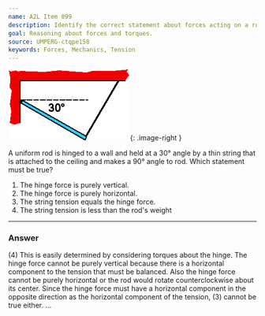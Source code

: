 ```yaml
---
name: A2L Item 099
description: Identify the correct statement about forces acting on a rod hinged to a wall and supported by a string.
goal: Reasoning about forces and torques.
source: UMPERG-ctqpe158
keywords: Forces, Mechanics, Tension
---
```


![Item099_fig1.gif](../images/Item099_fig1.gif){: .image-right } 

A uniform rod is hinged to a wall and held at a 30&deg; angle by a thin
string that is attached to the ceiling and makes a 90&deg; angle to rod.
Which statement must be true?

1. The hinge force is purely vertical.
2. The hinge force is purely horizontal.
3. The string tension equals the hinge force.
4. The string tension is less than the rod's weight

<hr/>

### Answer

(4) This is easily determined by considering torques about the hinge.
The hinge force cannot be purely vertical because there is a horizontal
component to the tension that must be balanced. Also the hinge force
cannot be purely horizontal or the rod would rotate counterclockwise
about its center. Since the hinge force must have a horizontal component
in the opposite direction as the horizontal component of the tension,
(3) cannot be true either.
...
